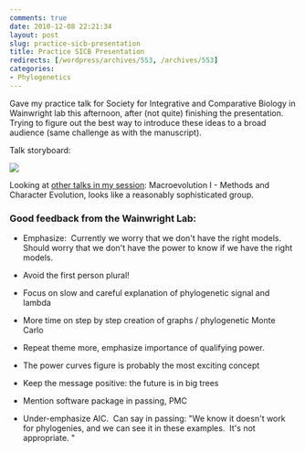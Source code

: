 ```yaml
---
comments: true
date: 2010-12-08 22:21:34
layout: post
slug: practice-sicb-presentation
title: Practice SICB Presentation
redirects: [/wordpress/archives/553, /archives/553]
categories:
- Phylogenetics
---
```


Gave my practice talk for Society for Integrative and Comparative Biology in Wainwright lab this afternoon, after (not quite) finishing the presentation.  Trying to figure out the best way to introduce these ideas to a broad audience (same challenge as with the manuscript).

Talk storyboard:

![]( http://farm6.staticflickr.com/5126/5246517453_acd44df8df_o.png )


Looking at [other talks in my session](http://www.sicb.org/meetings/2011/schedule/results.php3?search=sday+%3D+%272011-01-04%27+AND+%28abstracts2011.sessionnumber+NOT+LIKE+%27S%25%27%29+AND+%28abstracts2011.sessionnumber+NOT+LIKE+%27P%25%27%29%29): Macroevolution I - Methods and Character Evolution, looks like a reasonably sophisticated group.


### Good feedback from the Wainwright Lab:





	
  * Emphasize:  Currently we worry that we don't have the right models.  Should worry that we don't have the power to know if we have the right models.

	
  * Avoid the first person plural!

	
  * Focus on slow and careful explanation of phylogenetic signal and lambda

	
  * More time on step by step creation of graphs / phylogenetic Monte Carlo

	
  * Repeat theme more, emphasize importance of qualifying power.

	
  * The power curves figure is probably the most exciting concept

	
  * Keep the message positive: the future is in big trees

	
  * Mention software package in passing, PMC

	
  * Under-emphasize AIC.  Can say in passing: "We know it doesn't work for phylogenies, and we can see it in these examples.  It's not appropriate. "


